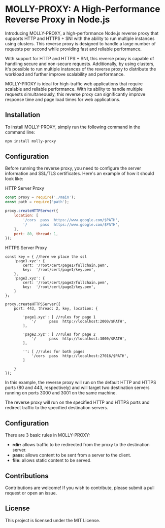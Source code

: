 # MOLLY-PROXY: A High-Performance Reverse Proxy in Node.js

Introducing MOLLY-PROXY, a high-performance Node.js reverse proxy that supports HTTP and HTTPS + SNI with the ability to run multiple instances using clusters. This reverse proxy is designed to handle a large number of requests per second while providing fast and reliable performance.

With support for HTTP and HTTPS + SNI, this reverse proxy is capable of handling secure and non-secure requests. Additionally, by using clusters, it's possible to run multiple instances of the reverse proxy to distribute the workload and further improve scalability and performance.

MOLLY-PROXY is ideal for high-traffic web applications that require scalable and reliable performance. With its ability to handle multiple requests simultaneously, this reverse proxy can significantly improve response time and page load times for web applications.

## Installation

To install MOLLY-PROXY, simply run the following command in the command line:

```bash
npm install molly-proxy
```

## Configuration

Before running the reverse proxy, you need to configure the server information and SSL/TLS certificates. Here's an example of how it should look like:

HTTP Server Proxy
```javascript
const proxy = require('./main');
const path = require('path');

proxy.createHTTPServer({
    location: [
        '/cors  pass  https://www.google.com/$PATH',
        '/      pass  https://www.google.com/$PATH',
    ], 
    port: 80, thread: 1,
});

```

HTTPS Server Proxy
```
const key = { //here we place the ssl
    'page1.xyz': {
        cert: '/root/cert/page1/fullchain.pem',
        key:  '/root/cert/page1/key.pem',
    }, 
    'page2.xyz': {
        cert: '/root/cert/page2/fullchain.pem',
        key:  '/root/cert/page2/key.pem',
    }
};

proxy.createHTTPSServer({
    port: 443, thread: 2, key, location: {

        'page1.xyz': [ //rules for page 1
            '/      pass  http://localhost:2000/$PATH',
        ],

        'page2.xyz': [ //rules for page 2
            '/      pass  http://localhost:3000/$PATH',
        ],

        '': [ //rules for both pages
            '/cors  pass  http://localhost:27016/$PATH',
        ]
    
    }
});
```

In this example, the reverse proxy will run on the default HTTP and HTTPS ports (80 and 443, respectively) and will target two destination servers running on ports 3000 and 3001 on the same machine.

The reverse proxy will run on the specified HTTP and HTTPS ports and redirect traffic to the specified destination servers.

## Configuration

There are 3 basic rules in MOLLY-PROXY:
- **rdir:** allows traffic to be redirected from the proxy to the destination server.
- **pass:** allows content to be sent from a server to the client.
- **file:** allows static content to be served.

## Contributions

Contributions are welcome! If you wish to contribute, please submit a pull request or open an issue.

## License

This project is licensed under the MIT License.
